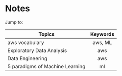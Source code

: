# Notes

Jump to:

| Topics        | Keywords      | 
| ------------- |:-------------:| 
| aws vocabulary     | aws, ML | 
| Exploratory Data Analysis      | aws      | 
| Data Engineering      | aws     | 
| 5 paradigms of Machine Learning | ml     | 



